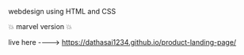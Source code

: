 webdesign using HTML and CSS

💥 marvel version 💥

live here ----> https://dathasai1234.github.io/product-landing-page/
